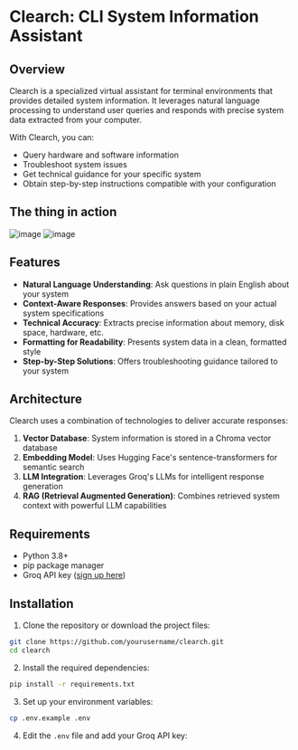 # Clearch: CLI System Information Assistant



## Overview

Clearch is a specialized virtual assistant for terminal environments that provides detailed system information. It leverages natural language processing to understand user queries and responds with precise system data extracted from your computer.

With Clearch, you can:
- Query hardware and software information
- Troubleshoot system issues
- Get technical guidance for your specific system
- Obtain step-by-step instructions compatible with your configuration

## The thing in action

![image](https://github.com/user-attachments/assets/713f16ae-f0b6-4bd3-adc1-34735c92838b)
![image](https://github.com/user-attachments/assets/b04739ba-236b-4436-82f8-15c3a0e05e05)


## Features

- **Natural Language Understanding**: Ask questions in plain English about your system
- **Context-Aware Responses**: Provides answers based on your actual system specifications
- **Technical Accuracy**: Extracts precise information about memory, disk space, hardware, etc.
- **Formatting for Readability**: Presents system data in a clean, formatted style
- **Step-by-Step Solutions**: Offers troubleshooting guidance tailored to your system

## Architecture

Clearch uses a combination of technologies to deliver accurate responses:

1. **Vector Database**: System information is stored in a Chroma vector database
2. **Embedding Model**: Uses Hugging Face's sentence-transformers for semantic search
3. **LLM Integration**: Leverages Groq's LLMs for intelligent response generation
4. **RAG (Retrieval Augmented Generation)**: Combines retrieved system context with powerful LLM capabilities

## Requirements

- Python 3.8+
- pip package manager
- Groq API key ([sign up here](https://console.groq.com/))

## Installation

1. Clone the repository or download the project files:

```bash
git clone https://github.com/yourusername/clearch.git
cd clearch
```

2. Install the required dependencies:

```bash
pip install -r requirements.txt
```

3. Set up your environment variables:

```bash
cp .env.example .env
```

4. Edit the `.env` file and add your Groq API key:
